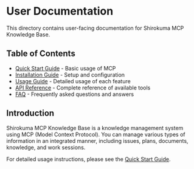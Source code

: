 # User Documentation

This directory contains user-facing documentation for Shirokuma MCP Knowledge Base.

## Table of Contents

- [Quick Start Guide](quickstart.md) - Basic usage of MCP
- [Installation Guide](installation.md) - Setup and configuration
- [Usage Guide](usage.md) - Detailed usage of each feature
- [API Reference](api-reference.md) - Complete reference of available tools
- [FAQ](faq.md) - Frequently asked questions and answers

## Introduction

Shirokuma MCP Knowledge Base is a knowledge management system using MCP (Model Context Protocol). You can manage various types of information in an integrated manner, including issues, plans, documents, knowledge, and work sessions.

For detailed usage instructions, please see the [Quick Start Guide](quickstart.md).